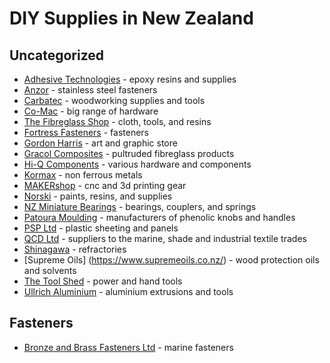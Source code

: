 # DIY Supplies in New Zealand

## Uncategorized

- [Adhesive Technologies](http://www.adhesivetechnologies.co.nz/) - epoxy resins and supplies
- [Anzor](http://www.anzor.co.nz) - stainless steel fasteners
- [Carbatec](http://www.carbatec.co.nz/) - woodworking supplies and tools
- [Co-Mac](http://www.comac.co.nz) - big range of hardware
- [The Fibreglass Shop](https://www.fibreglassshop.co.nz/) - cloth, tools, and resins
- [Fortress Fasteners](http://fortress.kiwi) - fasteners
- [Gordon Harris](http://www.gordonharris.co.nz/) - art and graphic store
- [Gracol Composites](http://www.gracolcomposites.co.nz/) - pultruded fibreglass products
- [Hi-Q Components](http://hiq.co.nz) - various hardware and components
- [Kormax](http://www.kormax.co.nz/) - non ferrous metals
- [MAKERshop](http://www.makershop.co.nz/) - cnc and 3d printing gear
- [Norski](http://www.norski.co.nz/) - paints, resins, and supplies
- [NZ Miniature Bearings](http://www.nzminiaturebearings.com/) - bearings, couplers, and springs
- [Patoura Moulding](http://plasticknobs.co.nz/) - manufacturers of phenolic knobs and handles
- [PSP Ltd](http://www.psp.co.nz/) - plastic sheeting and panels
- [QCD Ltd](http://www.qcd.co.nz/) - suppliers to the marine, shade and industrial textile trades
- [Shinagawa](http://www.shinagawa.co.nz) - refractories
- [Supreme Oils] (https://www.supremeoils.co.nz/) - wood protection oils and solvents
- [The Tool Shed](http://www.thetoolshed.co.nz/) - power and hand tools
- [Ullrich Aluminium](http://www.ullrich-aluminium.co.nz/) - aluminium extrusions and tools

## Fasteners

- [Bronze and Brass Fasteners Ltd](https://www.bronzeandbrassfasteners.co.nz/) - marine fasteners
